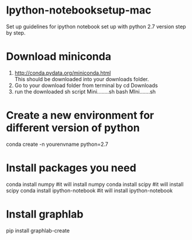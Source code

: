 # Ipython-notebooksetup-mac
Set up guidelines for ipython notebook set up with python 2.7 version step by step. 
# Download miniconda
1. http://conda.pydata.org/miniconda.html <br />
This should be downloaded into your downloads folder. <br />
2. Go to your download folder from terminal by
cd Downloads
3. run the downloaded sh script Mini........sh
bash MIni.......sh

# Create a new environment for different version of python
conda create -n yourenvname python=2.7
# Install packages you need
conda install numpy   #it will install numpy
conda install scipy    #it will install scipy
conda install ipython-notebook #it will install ipython-notebook
# Install graphlab
pip install graphlab-create

